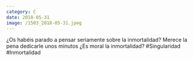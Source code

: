 ```yaml
--- 
category: C 
date: 2018-05-31 
image: /1503_2018-05-31.jpeg 
--- 
```


¿Os habéis parado a pensar seriamente sobre la inmortalidad? Merece la pena dedicarle unos minutos ¿Es moral la inmortalidad? #Singularidad #Inmortalidad